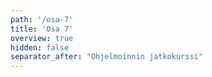 ```yaml
---
path: '/osa-7'
title: 'Osa 7'
overview: true
hidden: false
separator_after: "Ohjelmoinnin jatkokurssi"
---
```


<pages-in-this-section></pages-in-this-section>

<exercises-in-this-section></exercises-in-this-section>

